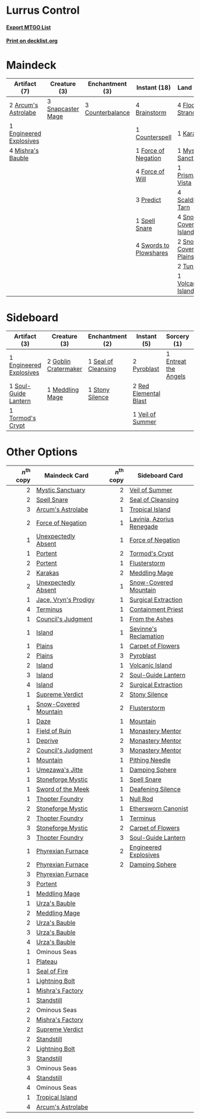 # Lurrus Control

#### [Export MTGO List](../collection/Lurrus%20Control/Lurrus%20Control.txt)
#### [Print on decklist.org](http://decklist.org/?deckmain=2%09Arcum's%20Astrolabe%0A4%09Brainstorm%0A3%09Counterbalance%0A1%09Counterspell%0A1%09Engineered%20Explosives%0A1%09Entreat%20the%20Angels%0A4%09Flooded%20Strand%0A1%09Force%20of%20Negation%0A4%09Force%20of%20Will%0A1%09Karakas%0A4%09Mishra's%20Bauble%0A1%09Mystic%20Sanctuary%0A4%09Ponder%0A3%09Predict%0A1%09Prismatic%20Vista%0A4%09Scalding%20Tarn%0A1%09Sevinne's%20Reclamation%0A3%09Snapcaster%20Mage%0A4%09Snow-Covered%20Island%0A2%09Snow-Covered%20Plains%0A1%09Spell%20Snare%0A4%09Swords%20to%20Plowshares%0A3%09Terminus%0A2%09Tundra%0A1%09Volcanic%20Island&deckside=1%09Engineered%20Explosives%0A1%09Entreat%20the%20Angels%0A2%09Goblin%20Cratermaker%0A1%09Lurrus%20of%20the%20Dream%20Den%0A1%09Meddling%20Mage%0A2%09Pyroblast%0A2%09Red%20Elemental%20Blast%0A1%09Seal%20of%20Cleansing%0A1%09Soul-Guide%20Lantern%0A1%09Stony%20Silence%0A1%09Tormod's%20Crypt%0A1%09Veil%20of%20Summer)
# Maindeck

|                                          Artifact (7)                                           |                                        Creature (3)                                        |                                      Enchantment (3)                                      |                                         Instant (18)                                         |                                           Land (20)                                            |                                           Sorcery (9)                                            |
|-------------------------------------------------------------------------------------------------|--------------------------------------------------------------------------------------------|-------------------------------------------------------------------------------------------|----------------------------------------------------------------------------------------------|------------------------------------------------------------------------------------------------|--------------------------------------------------------------------------------------------------|
|2 [Arcum's Astrolabe](http://gatherer.wizards.com/Pages/Card/Details.aspx?multiverseid=464169)   |3 [Snapcaster Mage](http://gatherer.wizards.com/Pages/Card/Details.aspx?multiverseid=227676)|3 [Counterbalance](http://gatherer.wizards.com/Pages/Card/Details.aspx?multiverseid=121159)|4 [Brainstorm](http://gatherer.wizards.com/Pages/Card/Details.aspx?multiverseid=3897)         |4 [Flooded Strand](http://gatherer.wizards.com/Pages/Card/Details.aspx?multiverseid=405098)     |1 [Entreat the Angels](http://gatherer.wizards.com/Pages/Card/Details.aspx?multiverseid=247426)   |
|1 [Engineered Explosives](http://gatherer.wizards.com/Pages/Card/Details.aspx?multiverseid=50139)|                                                                                            |                                                                                           |1 [Counterspell](http://gatherer.wizards.com/Pages/Card/Details.aspx?multiverseid=699)        |1 [Karakas](http://gatherer.wizards.com/Pages/Card/Details.aspx?multiverseid=413782)            |4 [Ponder](http://gatherer.wizards.com/Pages/Card/Details.aspx?multiverseid=451051)               |
|4 [Mishra's Bauble](http://gatherer.wizards.com/Pages/Card/Details.aspx?multiverseid=122122)     |                                                                                            |                                                                                           |1 [Force of Negation](http://gatherer.wizards.com/Pages/Card/Details.aspx?multiverseid=464001)|1 [Mystic Sanctuary](http://gatherer.wizards.com/Pages/Card/Details.aspx?multiverseid=473209)   |1 [Sevinne's Reclamation](http://gatherer.wizards.com/Pages/Card/Details.aspx?multiverseid=470551)|
|                                                                                                 |                                                                                            |                                                                                           |4 [Force of Will](http://gatherer.wizards.com/Pages/Card/Details.aspx?multiverseid=3107)      |1 [Prismatic Vista](http://gatherer.wizards.com/Pages/Card/Details.aspx?multiverseid=464193)    |3 [Terminus](http://gatherer.wizards.com/Pages/Card/Details.aspx?multiverseid=262703)             |
|                                                                                                 |                                                                                            |                                                                                           |3 [Predict](http://gatherer.wizards.com/Pages/Card/Details.aspx?multiverseid=451053)          |4 [Scalding Tarn](http://gatherer.wizards.com/Pages/Card/Details.aspx?multiverseid=405107)      |                                                                                                  |
|                                                                                                 |                                                                                            |                                                                                           |1 [Spell Snare](http://gatherer.wizards.com/Pages/Card/Details.aspx?multiverseid=446100)      |4 [Snow-Covered Island](http://gatherer.wizards.com/Pages/Card/Details.aspx?multiverseid=121130)|                                                                                                  |
|                                                                                                 |                                                                                            |                                                                                           |4 [Swords to Plowshares](http://gatherer.wizards.com/Pages/Card/Details.aspx?multiverseid=869)|2 [Snow-Covered Plains](http://gatherer.wizards.com/Pages/Card/Details.aspx?multiverseid=121267)|                                                                                                  |
|                                                                                                 |                                                                                            |                                                                                           |                                                                                              |2 [Tundra](http://gatherer.wizards.com/Pages/Card/Details.aspx?multiverseid=885)                |                                                                                                  |
|                                                                                                 |                                                                                            |                                                                                           |                                                                                              |1 [Volcanic Island](http://gatherer.wizards.com/Pages/Card/Details.aspx?multiverseid=887)       |                                                                                                  |


# Sideboard

|                                          Artifact (3)                                           |                                         Creature (3)                                          |                                       Enchantment (2)                                        |                                         Instant (5)                                         |                                          Sorcery (1)                                          |       Unknown (1)       |
|-------------------------------------------------------------------------------------------------|-----------------------------------------------------------------------------------------------|----------------------------------------------------------------------------------------------|---------------------------------------------------------------------------------------------|-----------------------------------------------------------------------------------------------|-------------------------|
|1 [Engineered Explosives](http://gatherer.wizards.com/Pages/Card/Details.aspx?multiverseid=50139)|2 [Goblin Cratermaker](http://gatherer.wizards.com/Pages/Card/Details.aspx?multiverseid=452853)|1 [Seal of Cleansing](http://gatherer.wizards.com/Pages/Card/Details.aspx?multiverseid=405369)|2 [Pyroblast](http://gatherer.wizards.com/Pages/Card/Details.aspx?multiverseid=4083)         |1 [Entreat the Angels](http://gatherer.wizards.com/Pages/Card/Details.aspx?multiverseid=247426)|1 Lurrus of the Dream Den|
|1 [Soul-Guide Lantern](http://gatherer.wizards.com/Pages/Card/Details.aspx?multiverseid=476488)  |1 [Meddling Mage](http://gatherer.wizards.com/Pages/Card/Details.aspx?multiverseid=179547)     |1 [Stony Silence](http://gatherer.wizards.com/Pages/Card/Details.aspx?multiverseid=247425)    |2 [Red Elemental Blast](http://gatherer.wizards.com/Pages/Card/Details.aspx?multiverseid=814)|                                                                                               |                         |
|1 [Tormod's Crypt](http://gatherer.wizards.com/Pages/Card/Details.aspx?multiverseid=389723)      |                                                                                               |                                                                                              |1 [Veil of Summer](http://gatherer.wizards.com/Pages/Card/Details.aspx?multiverseid=466952)  |                                                                                               |                         |


# Other Options

|*n*<sup>th</sup> copy|                                         Maindeck Card                                          |*n*<sup>th</sup> copy|                                           Sideboard Card                                           |
|--------------------:|------------------------------------------------------------------------------------------------|--------------------:|----------------------------------------------------------------------------------------------------|
|                    2|[Mystic Sanctuary](http://gatherer.wizards.com/Pages/Card/Details.aspx?multiverseid=473209)     |                    2|[Veil of Summer](http://gatherer.wizards.com/Pages/Card/Details.aspx?multiverseid=466952)           |
|                    2|[Spell Snare](http://gatherer.wizards.com/Pages/Card/Details.aspx?multiverseid=446100)          |                    2|[Seal of Cleansing](http://gatherer.wizards.com/Pages/Card/Details.aspx?multiverseid=405369)        |
|                    3|[Arcum's Astrolabe](http://gatherer.wizards.com/Pages/Card/Details.aspx?multiverseid=464169)    |                    1|[Tropical Island](http://gatherer.wizards.com/Pages/Card/Details.aspx?multiverseid=884)             |
|                    2|[Force of Negation](http://gatherer.wizards.com/Pages/Card/Details.aspx?multiverseid=464001)    |                    1|[Lavinia, Azorius Renegade](http://gatherer.wizards.com/Pages/Card/Details.aspx?multiverseid=457333)|
|                    1|[Unexpectedly Absent](http://gatherer.wizards.com/Pages/Card/Details.aspx?multiverseid=376563)  |                    1|[Force of Negation](http://gatherer.wizards.com/Pages/Card/Details.aspx?multiverseid=464001)        |
|                    1|[Portent](http://gatherer.wizards.com/Pages/Card/Details.aspx?multiverseid=3931)                |                    2|[Tormod's Crypt](http://gatherer.wizards.com/Pages/Card/Details.aspx?multiverseid=389723)           |
|                    2|[Portent](http://gatherer.wizards.com/Pages/Card/Details.aspx?multiverseid=3931)                |                    1|[Flusterstorm](http://gatherer.wizards.com/Pages/Card/Details.aspx?multiverseid=228255)             |
|                    2|[Karakas](http://gatherer.wizards.com/Pages/Card/Details.aspx?multiverseid=413782)              |                    2|[Meddling Mage](http://gatherer.wizards.com/Pages/Card/Details.aspx?multiverseid=179547)            |
|                    2|[Unexpectedly Absent](http://gatherer.wizards.com/Pages/Card/Details.aspx?multiverseid=376563)  |                    1|[Snow-Covered Mountain](http://gatherer.wizards.com/Pages/Card/Details.aspx?multiverseid=121233)    |
|                    1|[Jace, Vryn's Prodigy](http://gatherer.wizards.com/Pages/Card/Details.aspx?multiverseid=398434) |                    1|[Surgical Extraction](http://gatherer.wizards.com/Pages/Card/Details.aspx?multiverseid=397706)      |
|                    4|[Terminus](http://gatherer.wizards.com/Pages/Card/Details.aspx?multiverseid=262703)             |                    1|[Containment Priest](http://gatherer.wizards.com/Pages/Card/Details.aspx?multiverseid=389470)       |
|                    1|[Council's Judgment](http://gatherer.wizards.com/Pages/Card/Details.aspx?multiverseid=382239)   |                    1|[From the Ashes](http://gatherer.wizards.com/Pages/Card/Details.aspx?multiverseid=376346)           |
|                    1|[Island](http://gatherer.wizards.com/Pages/Card/Details.aspx?multiverseid=439857)               |                    1|[Sevinne's Reclamation](http://gatherer.wizards.com/Pages/Card/Details.aspx?multiverseid=470551)    |
|                    1|[Plains](http://gatherer.wizards.com/Pages/Card/Details.aspx?multiverseid=439856)               |                    1|[Carpet of Flowers](http://gatherer.wizards.com/Pages/Card/Details.aspx?multiverseid=5858)          |
|                    2|[Plains](http://gatherer.wizards.com/Pages/Card/Details.aspx?multiverseid=439856)               |                    3|[Pyroblast](http://gatherer.wizards.com/Pages/Card/Details.aspx?multiverseid=4083)                  |
|                    2|[Island](http://gatherer.wizards.com/Pages/Card/Details.aspx?multiverseid=439857)               |                    1|[Volcanic Island](http://gatherer.wizards.com/Pages/Card/Details.aspx?multiverseid=887)             |
|                    3|[Island](http://gatherer.wizards.com/Pages/Card/Details.aspx?multiverseid=439857)               |                    2|[Soul-Guide Lantern](http://gatherer.wizards.com/Pages/Card/Details.aspx?multiverseid=476488)       |
|                    4|[Island](http://gatherer.wizards.com/Pages/Card/Details.aspx?multiverseid=439857)               |                    2|[Surgical Extraction](http://gatherer.wizards.com/Pages/Card/Details.aspx?multiverseid=397706)      |
|                    1|[Supreme Verdict](http://gatherer.wizards.com/Pages/Card/Details.aspx?multiverseid=438776)      |                    2|[Stony Silence](http://gatherer.wizards.com/Pages/Card/Details.aspx?multiverseid=247425)            |
|                    1|[Snow-Covered Mountain](http://gatherer.wizards.com/Pages/Card/Details.aspx?multiverseid=121233)|                    2|[Flusterstorm](http://gatherer.wizards.com/Pages/Card/Details.aspx?multiverseid=228255)             |
|                    1|[Daze](http://gatherer.wizards.com/Pages/Card/Details.aspx?multiverseid=189255)                 |                    1|[Mountain](http://gatherer.wizards.com/Pages/Card/Details.aspx?multiverseid=439859)                 |
|                    1|[Field of Ruin](http://gatherer.wizards.com/Pages/Card/Details.aspx?multiverseid=435415)        |                    1|[Monastery Mentor](http://gatherer.wizards.com/Pages/Card/Details.aspx?multiverseid=391883)         |
|                    1|[Deprive](http://gatherer.wizards.com/Pages/Card/Details.aspx?multiverseid=193519)              |                    2|[Monastery Mentor](http://gatherer.wizards.com/Pages/Card/Details.aspx?multiverseid=391883)         |
|                    2|[Council's Judgment](http://gatherer.wizards.com/Pages/Card/Details.aspx?multiverseid=382239)   |                    3|[Monastery Mentor](http://gatherer.wizards.com/Pages/Card/Details.aspx?multiverseid=391883)         |
|                    1|[Mountain](http://gatherer.wizards.com/Pages/Card/Details.aspx?multiverseid=439859)             |                    1|[Pithing Needle](http://gatherer.wizards.com/Pages/Card/Details.aspx?multiverseid=129526)           |
|                    1|[Umezawa's Jitte](http://gatherer.wizards.com/Pages/Card/Details.aspx?multiverseid=81979)       |                    1|[Damping Sphere](http://gatherer.wizards.com/Pages/Card/Details.aspx?multiverseid=443101)           |
|                    1|[Stoneforge Mystic](http://gatherer.wizards.com/Pages/Card/Details.aspx?multiverseid=198383)    |                    1|[Spell Snare](http://gatherer.wizards.com/Pages/Card/Details.aspx?multiverseid=446100)              |
|                    1|[Sword of the Meek](http://gatherer.wizards.com/Pages/Card/Details.aspx?multiverseid=126215)    |                    1|[Deafening Silence](http://gatherer.wizards.com/Pages/Card/Details.aspx?multiverseid=472972)        |
|                    1|[Thopter Foundry](http://gatherer.wizards.com/Pages/Card/Details.aspx?multiverseid=183017)      |                    1|[Null Rod](http://gatherer.wizards.com/Pages/Card/Details.aspx?multiverseid=383034)                 |
|                    2|[Stoneforge Mystic](http://gatherer.wizards.com/Pages/Card/Details.aspx?multiverseid=198383)    |                    1|[Ethersworn Canonist](http://gatherer.wizards.com/Pages/Card/Details.aspx?multiverseid=174931)      |
|                    2|[Thopter Foundry](http://gatherer.wizards.com/Pages/Card/Details.aspx?multiverseid=183017)      |                    1|[Terminus](http://gatherer.wizards.com/Pages/Card/Details.aspx?multiverseid=262703)                 |
|                    3|[Stoneforge Mystic](http://gatherer.wizards.com/Pages/Card/Details.aspx?multiverseid=198383)    |                    2|[Carpet of Flowers](http://gatherer.wizards.com/Pages/Card/Details.aspx?multiverseid=5858)          |
|                    3|[Thopter Foundry](http://gatherer.wizards.com/Pages/Card/Details.aspx?multiverseid=183017)      |                    3|[Soul-Guide Lantern](http://gatherer.wizards.com/Pages/Card/Details.aspx?multiverseid=476488)       |
|                    1|[Phyrexian Furnace](http://gatherer.wizards.com/Pages/Card/Details.aspx?multiverseid=4438)      |                    2|[Engineered Explosives](http://gatherer.wizards.com/Pages/Card/Details.aspx?multiverseid=50139)     |
|                    2|[Phyrexian Furnace](http://gatherer.wizards.com/Pages/Card/Details.aspx?multiverseid=4438)      |                    2|[Damping Sphere](http://gatherer.wizards.com/Pages/Card/Details.aspx?multiverseid=443101)           |
|                    3|[Phyrexian Furnace](http://gatherer.wizards.com/Pages/Card/Details.aspx?multiverseid=4438)      |                     |                                                                                                    |
|                    3|[Portent](http://gatherer.wizards.com/Pages/Card/Details.aspx?multiverseid=3931)                |                     |                                                                                                    |
|                    1|[Meddling Mage](http://gatherer.wizards.com/Pages/Card/Details.aspx?multiverseid=179547)        |                     |                                                                                                    |
|                    1|[Urza's Bauble](http://gatherer.wizards.com/Pages/Card/Details.aspx?multiverseid=3818)          |                     |                                                                                                    |
|                    2|[Meddling Mage](http://gatherer.wizards.com/Pages/Card/Details.aspx?multiverseid=179547)        |                     |                                                                                                    |
|                    2|[Urza's Bauble](http://gatherer.wizards.com/Pages/Card/Details.aspx?multiverseid=3818)          |                     |                                                                                                    |
|                    3|[Urza's Bauble](http://gatherer.wizards.com/Pages/Card/Details.aspx?multiverseid=3818)          |                     |                                                                                                    |
|                    4|[Urza's Bauble](http://gatherer.wizards.com/Pages/Card/Details.aspx?multiverseid=3818)          |                     |                                                                                                    |
|                    1|Ominous Seas                                                                                    |                     |                                                                                                    |
|                    1|[Plateau](http://gatherer.wizards.com/Pages/Card/Details.aspx?multiverseid=880)                 |                     |                                                                                                    |
|                    1|[Seal of Fire](http://gatherer.wizards.com/Pages/Card/Details.aspx?multiverseid=185817)         |                     |                                                                                                    |
|                    1|[Lightning Bolt](http://gatherer.wizards.com/Pages/Card/Details.aspx?multiverseid=806)          |                     |                                                                                                    |
|                    1|[Mishra's Factory](http://gatherer.wizards.com/Pages/Card/Details.aspx?multiverseid=2387)       |                     |                                                                                                    |
|                    1|[Standstill](http://gatherer.wizards.com/Pages/Card/Details.aspx?multiverseid=29936)            |                     |                                                                                                    |
|                    2|Ominous Seas                                                                                    |                     |                                                                                                    |
|                    2|[Mishra's Factory](http://gatherer.wizards.com/Pages/Card/Details.aspx?multiverseid=2387)       |                     |                                                                                                    |
|                    2|[Supreme Verdict](http://gatherer.wizards.com/Pages/Card/Details.aspx?multiverseid=438776)      |                     |                                                                                                    |
|                    2|[Standstill](http://gatherer.wizards.com/Pages/Card/Details.aspx?multiverseid=29936)            |                     |                                                                                                    |
|                    2|[Lightning Bolt](http://gatherer.wizards.com/Pages/Card/Details.aspx?multiverseid=806)          |                     |                                                                                                    |
|                    3|[Standstill](http://gatherer.wizards.com/Pages/Card/Details.aspx?multiverseid=29936)            |                     |                                                                                                    |
|                    3|Ominous Seas                                                                                    |                     |                                                                                                    |
|                    4|[Standstill](http://gatherer.wizards.com/Pages/Card/Details.aspx?multiverseid=29936)            |                     |                                                                                                    |
|                    4|Ominous Seas                                                                                    |                     |                                                                                                    |
|                    1|[Tropical Island](http://gatherer.wizards.com/Pages/Card/Details.aspx?multiverseid=884)         |                     |                                                                                                    |
|                    4|[Arcum's Astrolabe](http://gatherer.wizards.com/Pages/Card/Details.aspx?multiverseid=464169)    |                     |                                                                                                    |

